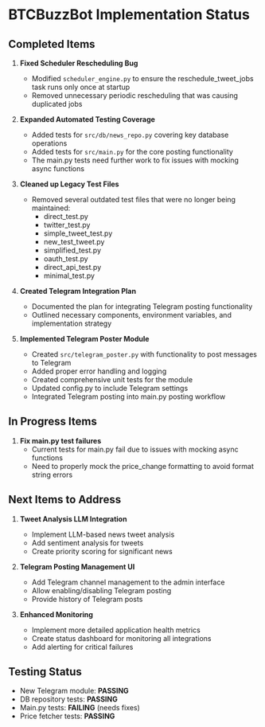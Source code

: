 # BTCBuzzBot Implementation Status

## Completed Items

1. **Fixed Scheduler Rescheduling Bug**
   - Modified `scheduler_engine.py` to ensure the reschedule_tweet_jobs task runs only once at startup
   - Removed unnecessary periodic rescheduling that was causing duplicated jobs

2. **Expanded Automated Testing Coverage**
   - Added tests for `src/db/news_repo.py` covering key database operations
   - Added tests for `src/main.py` for the core posting functionality
   - The main.py tests need further work to fix issues with mocking async functions

3. **Cleaned up Legacy Test Files**
   - Removed several outdated test files that were no longer being maintained:
     - direct_test.py
     - twitter_test.py
     - simple_tweet_test.py
     - new_test_tweet.py
     - simplified_test.py
     - oauth_test.py
     - direct_api_test.py
     - minimal_test.py

4. **Created Telegram Integration Plan**
   - Documented the plan for integrating Telegram posting functionality
   - Outlined necessary components, environment variables, and implementation strategy

5. **Implemented Telegram Poster Module**
   - Created `src/telegram_poster.py` with functionality to post messages to Telegram
   - Added proper error handling and logging
   - Created comprehensive unit tests for the module
   - Updated config.py to include Telegram settings
   - Integrated Telegram posting into main.py posting workflow

## In Progress Items

1. **Fix main.py test failures**
   - Current tests for main.py fail due to issues with mocking async functions
   - Need to properly mock the price_change formatting to avoid format string errors

## Next Items to Address

1. **Tweet Analysis LLM Integration**
   - Implement LLM-based news tweet analysis
   - Add sentiment analysis for tweets
   - Create priority scoring for significant news

2. **Telegram Posting Management UI**
   - Add Telegram channel management to the admin interface
   - Allow enabling/disabling Telegram posting
   - Provide history of Telegram posts

3. **Enhanced Monitoring**
   - Implement more detailed application health metrics
   - Create status dashboard for monitoring all integrations
   - Add alerting for critical failures

## Testing Status

- New Telegram module: **PASSING**
- DB repository tests: **PASSING**
- Main.py tests: **FAILING** (needs fixes)
- Price fetcher tests: **PASSING** 
